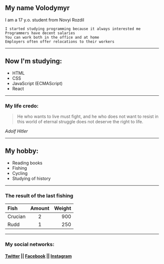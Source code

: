 ## My name Volodymyr

I am a 17 y.o. student from Novyi Rozdil

```
I started studying programming because it always interested me
Programmers have decent salaries
You can work both in the office and at home
Employers often offer relocations to their workers
```
***
## Now I'm studying:
* HTML
* CSS
* JavaScript (ECMAScript)
* React
***
### My life credo:
>He who wants to live must fight, and he who does not want to resist in this world of eternal struggle does not deserve the right to life.

_Adolf Hitler_

***
## My hobby:
* Reading books
* Fishing
* Cycling
* Studying of history
***
### The result of the last fishing

Fish | Amount | Weight
:-- | :---: | --:
Crucian | 2 | 900
Rudd | 1 | 250

***
### My social networks: 
#### [Twitter](https://twitter.com/Zrtskyi) || [Facebook](https://www.facebook.com/profile.php?id=100009326640921) || [Instagram](https://www.instagram.com/p/CUdAvXujFKa/?igshid=YmMyMTA2M2Y=)


				
